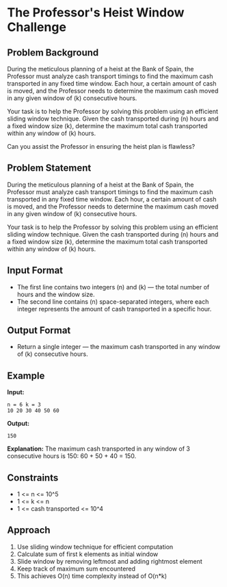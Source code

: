 # The Professor's Heist Window Challenge

## Problem Background

During the meticulous planning of a heist at the Bank of Spain, the Professor must analyze cash transport timings to find the maximum cash transported in any fixed time window. Each hour, a certain amount of cash is moved, and the Professor needs to determine the maximum cash moved in any given window of (k) consecutive hours.

Your task is to help the Professor by solving this problem using an efficient sliding window technique. Given the cash transported during (n) hours and a fixed window size (k), determine the maximum total cash transported within any window of (k) hours.

Can you assist the Professor in ensuring the heist plan is flawless?

## Problem Statement

During the meticulous planning of a heist at the Bank of Spain, the Professor must analyze cash transport timings to find the maximum cash transported in any fixed time window. Each hour, a certain amount of cash is moved, and the Professor needs to determine the maximum cash moved in any given window of (k) consecutive hours.

Your task is to help the Professor by solving this problem using an efficient sliding window technique. Given the cash transported during (n) hours and a fixed window size (k), determine the maximum total cash transported within any window of (k) hours.

## Input Format

- The first line contains two integers (n) and (k) — the total number of hours and the window size.
- The second line contains (n) space-separated integers, where each integer represents the amount of cash transported in a specific hour.

## Output Format

- Return a single integer — the maximum cash transported in any window of (k) consecutive hours.

## Example

**Input:**

```
n = 6 k = 3
10 20 30 40 50 60
```

**Output:**

```
150
```

**Explanation:**
The maximum cash transported in any window of 3 consecutive hours is 150: 60 + 50 + 40 = 150.

## Constraints

- 1 <= n <= 10^5
- 1 <= k <= n
- 1 <= cash transported <= 10^4

## Approach

1. Use sliding window technique for efficient computation
2. Calculate sum of first k elements as initial window
3. Slide window by removing leftmost and adding rightmost element
4. Keep track of maximum sum encountered
5. This achieves O(n) time complexity instead of O(n\*k)
